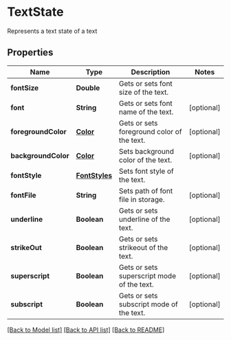 ﻿
# TextState
Represents a text state of a text

## Properties
Name | Type | Description | Notes
------------ | ------------- | ------------- | -------------
**fontSize** | **Double** | Gets or sets font size of the text. | 
**font** | **String** | Gets or sets font name of the text. | [optional]
**foregroundColor** | [**Color**](Color.md) | Gets or sets foreground color of the text. | [optional]
**backgroundColor** | [**Color**](Color.md) | Sets background color of the text. | [optional]
**fontStyle** | [**FontStyles**](FontStyles.md) | Sets font style of the text. | 
**fontFile** | **String** | Sets path of font file in storage. | [optional]
**underline** | **Boolean** | Gets or sets underline of the text. | [optional]
**strikeOut** | **Boolean** | Gets or sets strikeout of the text. | [optional]
**superscript** | **Boolean** | Gets or sets superscript mode of the text. | [optional]
**subscript** | **Boolean** | Gets or sets subscript mode of the text. | [optional]


[[Back to Model list]](../../README.md#documentation-for-models) [[Back to API list]](../../README.md#documentation-for-api-endpoints) [[Back to README]](../../README.md)


